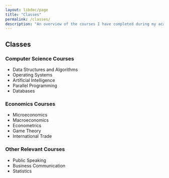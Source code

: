 ```yaml
---
layout: libdoc/page
title: "Classes"
permalink: /classes/
description: "An overview of the courses I have completed during my academic journey."
---
```

## Classes

### Computer Science Courses
- Data Structures and Algorithms
- Operating Systems
- Artificial Intelligence
- Parallel Programming
- Databases

### Economics Courses
- Microeconomics
- Macroeconomics
- Econometrics
- Game Theory
- International Trade

### Other Relevant Courses
- Public Speaking
- Business Communication
- Statistics
